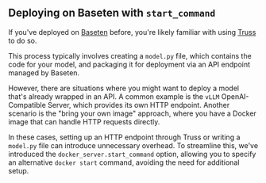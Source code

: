 ## Deploying on Baseten with `start_command`

If you've deployed on [Baseten](https://baseten.co) before, you're likely familiar with using [Truss](https://docs.baseten.co/quickstart) to do so.

This process typically involves creating a `model.py` file, which contains the code for your model, and packaging it for deployment via an API endpoint managed by Baseten.

However, there are situations where you might want to deploy a model that's already wrapped in an API. A common example is the `vLLM` OpenAI-Compatible Server, which provides its own HTTP endpoint. Another scenario is the "bring your own image" approach, where you have a Docker image that can handle HTTP requests directly.

In these cases, setting up an HTTP endpoint through Truss or writing a `model.py` file can introduce unnecessary overhead. To streamline this, we've introduced the `docker_server.start_command` option, allowing you to specify an alternative `docker start` command, avoiding the need for additional setup.
